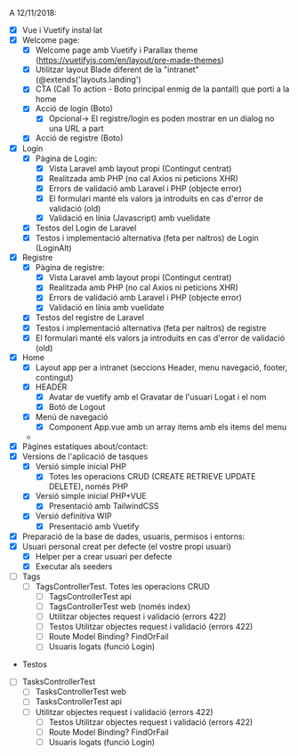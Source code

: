 A 12/11/2018:

- [x] Vue i Vuetify instal·lat
- [x] Welcome page:
  - [x] Welcome page amb Vuetify i Parallax theme (https://vuetifyjs.com/en/layout/pre-made-themes)
  - [x] Utilitzar layout Blade diferent de la "intranet" (@extends('layouts.landing')
  - [x] CTA (Call To action - Boto principal enmig de la pantall) que porti a la home
  - [x] Acció de login (Boto)
    - [x] Opcional-> El registre/login es poden mostrar en un dialog no una URL a part
  - [x] Acció de registre (Boto)
- [x] Login
  - [x] Pàgina de Login: 
    - [x] Vista Laravel amb layout propi (Contingut centrat)
    - [x] Realitzada amb PHP (no cal Axios ni peticions XHR)
    - [x] Errors de validació amb Laravel i PHP (objecte error)
    - [x] El formulari manté els valors ja introduits en cas d'error de validació (old)
    - [x] Validació en línia (Javascript) amb vuelidate
  - [x] Testos del Login de Laravel
  - [x] Testos i implementació alternativa (feta per naltros) de Login (LoginAlt)
- [x] Registre
  - [x] Pàgina de registre: 
    - [x] Vista Laravel amb layout propi (Contingut centrat)
    - [x] Realitzada amb PHP (no cal Axios ni peticions XHR)
    - [x] Errors de validació amb Laravel i PHP (objecte error)
    - [x] Validació en línia amb vuelidate
  - [x] Testos del registre de Laravel
  - [x] Testos i implementació alternativa (feta per naltros) de registre
  - [x] El formulari manté els valors ja introduits en cas d'error de validació (old)
- [x] Home
  - [x] Layout app per a intranet (seccions Header, menu navegació, footer, contingut)
  - [x] HEADER
    - [x] Avatar de vuetify amb el Gravatar de l'usuari Logat i el nom
    - [x] Botó de Logout
  - [x] Menú de navegació
    - [x]  Component App.vue amb un array items amb els items del menu
  -
- [x] Pàgines estatíques about/contact:
- [x] Versions de l'aplicació de tasques
  - [x] Versió simple inicial PHP
    - [x] Totes les operacions CRUD (CREATE RETRIEVE UPDATE DELETE), només PHP
  - [x] Versió simple inicial PHP+VUE  
    - [x] Presentació amb TailwindCSS   
  - [x] Versió definitiva  WIP
    - [x] Presentació amb Vuetify
- [x] Preparació de la base de dades, usuaris, permisos i entorns:
 - [x] Usuari personal creat per defecte (el vostre propi usuari)
   - [x] Helper per a crear usuari per defecte
   - [x] Executar als seeders
- [ ] Tags
  - [ ] TagsControllerTest. Totes les operacions CRUD
    - [ ] TagsControllerTest api   
    - [ ] TagsControllerTest web (només index)
    - [ ] Utilitzar objectes request i validació (errors 422)
    - [ ] Testos Utilitzar objectes request i validació (errors 422)
    - [ ] Route Model Binding? FindOrFail
    - [ ] Usuaris logats (funció Login)
- Testos
 - [ ] TasksControllerTest
   - [ ] TasksControllerTest web
   - [ ] TasksControllerTest api
    - [ ] Utilitzar objectes request i validació (errors 422)
       - [ ] Testos Utilitzar objectes request i validació (errors 422)
       - [ ] Route Model Binding? FindOrFail
       - [ ] Usuaris logats (funció Login)
